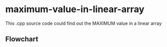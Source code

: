 # maximum-value-in-linear-array
This .cpp source code could find out the MAXIMUM value in a linear array

## Flowchart
